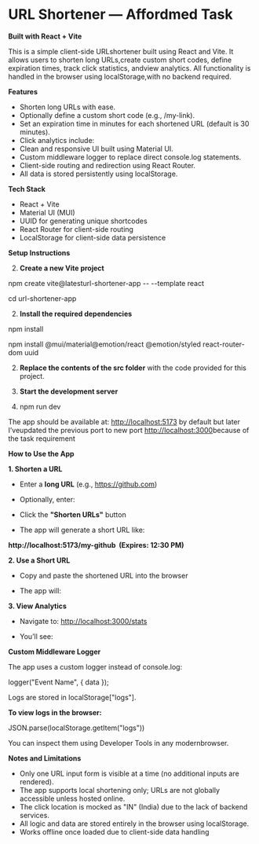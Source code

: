 # URL Shortener — Affordmed Task

**Built with React + Vite**

This is a simple client-side URLshortener built using React and Vite. It allows users to shorten long URLs,create custom short codes, define expiration times, track click statistics, andview analytics. All functionality is handled in the browser using localStorage,with no backend required.

**Features**

*   Shorten long URLs with ease.
*   Optionally define a custom short code (e.g., /my-link).
*   Set an expiration time in minutes for each shortened URL (default is 30 minutes).
*   Click analytics include:
*   Clean and responsive UI built using Material UI.
*   Custom middleware logger to replace direct console.log statements.
*   Client-side routing and redirection using React Router.
*   All data is stored persistently using localStorage.
    

**Tech Stack**
*   React + Vite
*   Material UI (MUI)
*   UUID for generating unique shortcodes
*   React Router for client-side routing
*   LocalStorage for client-side data persistence
    

**Setup Instructions**

2.  **Create a new Vite project**
    

npm create vite@latesturl-shortener-app -- --template react

cd url-shortener-app

2.  **Install the required dependencies**
    

npm install

npm install @mui/material@emotion/react @emotion/styled react-router-dom uuid

2.  **Replace the contents of the src folder** with the code provided for this project.
    

4.  **Start the development server**
    

6.  npm run dev
    

The app should be available at: [http://localhost:5173](http://localhost:5173) by default but later I’veupdated the previous port to new port [http://localhost:3000](http://localhost:3000)because of the task requirement

**How to Use the App**

**1\. Shorten a URL**

*   Enter a **long URL** (e.g., https://github.com)
    

*   Optionally, enter:
    

*   Click the **"Shorten URLs"** button
    

*   The app will generate a short URL like:
    

**http://localhost:5173/my-github  (Expires: 12:30 PM)**

**2\. Use a Short URL**

*   Copy and paste the shortened URL into the browser
    

*   The app will:
    

**3\. View Analytics**

*   Navigate to: [http://localhost:3000/stats](http://localhost:3000/stats)
    

*   You’ll see:
    

**Custom Middleware Logger**

The app uses a custom logger instead of console.log:

logger("Event Name", { data });

Logs are stored in localStorage\["logs"\].

**To view logs in the browser:**

JSON.parse(localStorage.getItem("logs"))

You can inspect them using Developer Tools in any modernbrowser.

**Notes and Limitations**

*   Only one URL input form is visible at a time (no additional inputs are rendered).
*   The app supports local shortening only; URLs are not globally accessible unless hosted online.
*   The click location is mocked as "IN" (India) due to the lack of backend services.
*   All logic and data are stored entirely in the browser using localStorage.
*   Works offline once loaded due to client-side data handling
    
